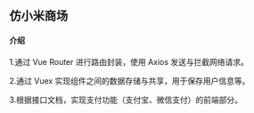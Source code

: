 ## 仿小米商场

#### 介绍
1.通过 Vue Router 进行路由封装，使用 Axios 发送与拦截网络请求。

2.通过 Vuex 实现组件之间的数据存储与共享，用于保存用户信息等。

3.根据接口文档，实现支付功能（支付宝、微信支付）的前端部分。


